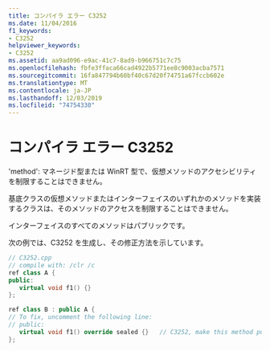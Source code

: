 ```yaml
---
title: コンパイラ エラー C3252
ms.date: 11/04/2016
f1_keywords:
- C3252
helpviewer_keywords:
- C3252
ms.assetid: aa9ad096-e9ac-41c7-8ad9-b966751c7c75
ms.openlocfilehash: fbfe3ffaca66cad4922b5771ee8c9003acba7571
ms.sourcegitcommit: 16fa847794b60bf40c67d20f74751a67fccb602e
ms.translationtype: MT
ms.contentlocale: ja-JP
ms.lasthandoff: 12/03/2019
ms.locfileid: "74754330"
---
```

# <a name="compiler-error-c3252"></a>コンパイラ エラー C3252

'method': マネージド型または WinRT 型で、仮想メソッドのアクセシビリティを制限することはできません。

基底クラスの仮想メソッドまたはインターフェイスのいずれかのメソッドを実装するクラスは、そのメソッドのアクセスを制限することはできません。

インターフェイスのすべてのメソッドはパブリックです。

次の例では、C3252 を生成し、その修正方法を示しています。

```cpp
// C3252.cpp
// compile with: /clr /c
ref class A {
public:
   virtual void f1() {}
};

ref class B : public A {
// To fix, uncomment the following line:
// public:
   virtual void f1() override sealed {}   // C3252, make this method public
};
```

